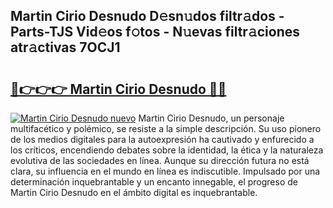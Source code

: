 ## Martin Cirio Desnudo D𝚎sn𝚞dos filtr𝚊dos - Parts-TJS Vid𝚎os f𝚘tos - N𝚞evas filtr𝚊ciones atr𝚊ctivas 7OCJ1

# <h2><a href="http://mbc0pf.tromn.icu/?c=Martin+Cirio+Desnudo">🔗👉👉👉 Martin Cirio Desnudo 🔗🔗</a></h2>

[![Martin Cirio Desnudo nuevo](https://i.imgur.com/pEAQMta.gif)](http://mbc0pf.tromn.icu/?c=Martin+Cirio+Desnudo)
Martin Cirio Desnudo, un personaje multifacético y polémico, se resiste a la simple descripción. Su uso pionero de los medios digitales para la autoexpresión ha cautivado y enfurecido a los críticos, encendiendo debates sobre la identidad, la ética y la naturaleza evolutiva de las sociedades en línea. Aunque su dirección futura no está clara, su influencia en el mundo en línea es indiscutible. Impulsado por una determinación inquebrantable y un encanto innegable, el progreso de Martin Cirio Desnudo en el ámbito digital es inquebrantable.

